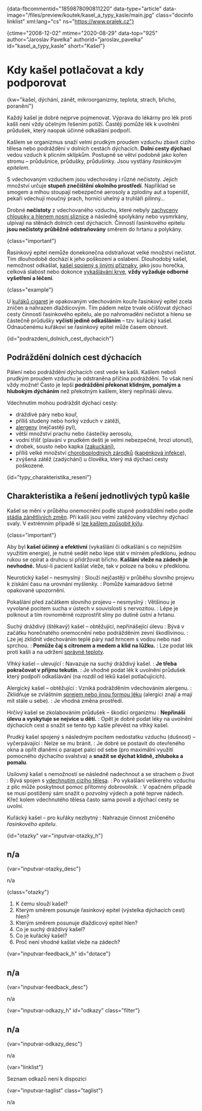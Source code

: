 
{data-fbcommentid="1859878090811220" data-type="article" data-image="/files/preview/koutek/kasel\_a\_typy_kasle/main.jpg" class="docinfo linklist" xml:lang="cs" ns="https://www.pralek.cz"}

{ctime="2008-12-02" mtime="2020-08-29" data-top="925" author="Jaroslav Pavelka" authorid="jaroslav\_pavelka" id="kasel\_a\_typy\_kasle" short="Kašel"}

# Kdy kašel potlačovat a kdy podporovat

<!-- generated attribute kw by user_updatekw.sh on 2020-08-04, do not edit -->

{kw="kašel, dýchání, zánět, mikroorganizmy, teplota, strach, břicho, poranění"}

Každý kašel je dobré nejprve pojmenovat. Výprava do lékárny pro lék proti kašli není vždy účelným řešením potíží. Častěji pomůže lék k uvolnění průdušek, který naopak účinné odkašlání podpoří.

Kašlem se organizmus snaží velmi prudkým proudem vzduchu zbavit cizího tělesa nebo podráždění v dolních cestách dýchacích. **Dolní cesty dýchací** vedou vzduch k plicním sklípkům. Postupně se větví podobně jako kořen stromu – průdušnice, průdušky, průdušinky. Jsou vystlány _řasinkovým epitelem_.

S vdechovaným vzduchem jsou vdechovány i různé nečistoty. Jejich množství určuje **stupeň znečištění okolního prostředí**. Například se smogem a mlhou stoupají nebezpečné aerosoly a zplodiny aut a topenišť, pekaři vdechují moučný prach, horníci uhelný a truhláři pilinný…

Drobné **nečistoty** z vdechovaného vzduchu, které nebyly [zachyceny chloupky a hlenem nosní sliznice][1] a následně spolykány nebo vysmrkány, ulpívají na stěnách dolních cest dýchacích. Činností řasinkového epitelu **jsou nečistoty průběžně odstraňovány** směrem do hrtanu a polykány.

{class="important"}

Řasinkový epitel nemůže donekonečna odstraňovat velké množství nečistot. Tím dlouhodobě dochází k jeho poškození a oslabení. Dlouhodobý kašel, nemožnost odkašlat, [kašel spojený s jinými příznaky][2], jako jsou horečka, celková slabost nebo dokonce [vykašlávání krve][3], **vždy vyžaduje odborné vyšetření a léčení**.

{class="example"}

U [kuřáků cigaret][4] je opakovaným vdechováním kouře řasinkový epitel zcela zničen a nahrazen dlaždicovým. Tím pádem nelze trvale očišťovat dýchací cesty činností řasinkového epitelu, ale po nahromadění nečistot a hlenu se částečně průdušky **vyčistí jedině odkašláním** – tzv. kuřácký kašel. Odnaučenému kuřákovi se řasinkový epitel může časem obnovit.

{id="podrazdeni\_dolnich\_cest_dychacich"}

## Podráždění dolních cest dýchacích

Pálení nebo podráždění dýchacích cest vede ke kašli. Kašlem neboli prudkým proudem vzduchu je odstraněna příčina podráždění. To však není vždy možné! Často je lepší **podráždění překonat klidným, pomalým a hlubokým dýcháním** než překotným kašlem, který nepřináší úlevu.

Vdechnutím mohou podráždit dýchací cesty:

  * dráždivé páry nebo kouř,
  * příliš studený nebo horký vzduch v zátěži,
  * [alergeny][5] (nejčastěji pyl),
  * větší množství prachu nebo částečky aerosolu,
  * vodní tříšť (plavání v prudkém dešti je velmi nebezpečné, hrozí utonutí),
  * drobek, sousto nebo kapka [(zakuckání)][6],
  * příliš velké množství [choroboplodných zárodků][7] ([kapénková infekce][8]),
  * zvýšená zátěž (zadýchání) u člověka, který má dýchací cesty poškozené.

{id="typy\_charakteristika\_reseni"}

## Charakteristika a řešení jednotlivých typů kašle

Kašel se mění v průběhu onemocnění podle stupně podráždění nebo podle [stádia zánětlivých změn][9]. Při kašli jsou velmi zatěžovány všechny dýchací svaly. V extrémním případě si [lze kašlem způsobit kýlu][10].

{class="important"}

Aby byl **kašel účinný a efektivní** (vykašlání či odkašlání s co nejnižším využitím energie), je nutné sedět nebo lépe stát v mírném předklonu, jednou rukou se opírat a druhou si přidržovat břicho. **Kašlání vleže na zádech je nevhodné.** Musí-li pacient kašlat vleže, tak v poloze na boku v předklonu.

Neurotický kašel – nesmyslný
:   Slouží nejčastěji v průběhu slovního projevu k získání času na urovnání myšlenky.
:   Pomůže kamarádovo šetrné opakované upozornění.

Pokašlání před začátkem slovního projevu – nesmyslný
:   Většinou je vyvolané pocitem sucha v ústech v souvislosti s nervozitou.
:   Lépe je polknout a tím rovnoměrně rozprostřít sliny po dutině ústní a hrtanu.

Suchý dráždivý (štěkavý) kašel – obtěžující, nepřinášející úlevu
:   Bývá v začátku horečnatého onemocnění nebo podrážděním zevní škodlivinou.
:   Lze jej zklidnit vdechováním teplé páry nad hrncem s vodou nebo nad sprchou.
:   **Pomůže čaj s citronem a medem a klid na lůžku.**
:   Lze podat lék proti kašli a na udržení [správné teploty][11].

Vlhký kašel – ulevující
:   Navazuje na suchý dráždivý kašel.
:   **Je třeba pokračovat v přijmu tekutin**.
:   Je vhodné podat lék k uvolnění průdušek který podpoří odkašlávání (na rozdíl od léků kašel potlačujících).

Alergický kašel – obtěžující
:   Vzniká podrážděním vdechováním alergenu.
:   Zklidňuje se zvláštním [sprejem nebo jinou formou léku][12] (alergici znají a mají mít stále u sebe).
:   Je vhodná změna prostředí.

Hrčivý kašel se zkolabováním průdušek – škodící organizmu
:   **Nepřináší úlevu a vyskytuje se nejvíce u dětí.**
:   Opět je dobré podat léky na uvolnění dýchacích cest a snažit se tento typ kašle převést na vlhký kašel.

Prudký kašel spojený s následným pocitem nedostatku vzduchu (dušnost) – vyčerpávající
:   Nelze se mu bránit.
:   Je dobré se postavit do otevřeného okna a opřít dlaněmi o parapet palci od sebe (pro maximální využití pomocného dýchacího svalstva) a **snažit se dýchat klidně, zhluboka a pomalu**.

Usilovný kašel s nemožností se následně nadechnout a se strachem o život
:   Bývá spojen s [vdechnutím cizího tělesa][6].
:   Po vykašlání veškerého vzduchu z plic může poskytnout pomoc přítomný dobrovolník.
:   V opačném případě se musí postižený sám snažit o pozvolný výdech a poté teprve nádech. Křeč kolem vdechnutého tělesa často sama povolí a dýchací cesty se uvolní.

Kuřácký kašel – pro kuřáky nezbytný
:   Nahrazuje činnost zničeného _řasinkového epitelu_.

{id="otazky" var="inputvar-otazky_h"}

## n/a

{var="inputvar-otazky_desc"}

n/a

{class="otazky"}

  1. K čemu slouží kašel?
  2. Kterým směrem posunuje řasinkový epitel (výstelka dýchacích cest) hlen?
  3. Kterým směrem posunuje dlaždicový epitel hlen?
  4. Co je suchý dráždivý kašel?
  5. Co je kuřácký kašel?
  6. Proč není vhodné kašlat vleže na zádech?

{var="inputvar-feedback_h" id="dotace"}

## n/a

{var="inputvar-feedback_desc"}

n/a

{var="inputvar-odkazy_h" id="odkazy" class="filter"}

## n/a

{var="inputvar-odkazy_desc"}

n/a

{var="linklist"}

Seznam odkazů není k dispozici

{var="inputvar-taglist" class="taglist"}

n/a

 [1]: ryma_a_smrkani
 [2]: bolest_v_krku_angina
 [3]: mytus_o_rakovine
 [4]: koureni_cigaret
 [5]: imunita
 [6]: resuscitace-ozivovani
 [7]: bakterie
 [8]: jak_neonemocnet
 [9]: zanet
 [10]: kyla
 [11]: teplota
 [12]: lekove_formy

